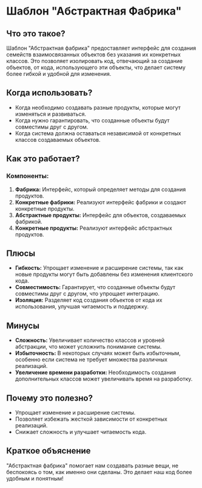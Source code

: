 # Шаблон "Абстрактная Фабрика"

## Что это такое?

Шаблон "Абстрактная фабрика" предоставляет интерфейс для создания семейств взаимосвязанных объектов без указания их конкретных классов. Это позволяет изолировать код, отвечающий за создание объектов, от кода, использующего эти объекты, что делает систему более гибкой и удобной для изменения.

## Когда использовать?

- Когда необходимо создавать разные продукты, которые могут изменяться и развиваться.
- Когда нужно гарантировать, что созданные объекты будут совместимы друг с другом.
- Когда система должна оставаться независимой от конкретных классов создаваемых объектов.

## Как это работает?

### Компоненты:

1. **Фабрика:** Интерфейс, который определяет методы для создания продуктов.
2. **Конкретные фабрики:** Реализуют интерфейс фабрики и создают конкретные продукты.
3. **Абстрактные продукты:** Интерфейс для объектов, создаваемых фабрикой.
4. **Конкретные продукты:** Реализуют интерфейс абстрактных продуктов.

## Плюсы

- **Гибкость:** Упрощает изменение и расширение системы, так как новые продукты могут быть добавлены без изменения клиентского кода.
- **Совместимость:** Гарантирует, что созданные объекты будут совместимы друг с другом, что упрощает интеграцию.
- **Изоляция:** Разделяет код создания объектов от кода их использования, улучшая читаемость и поддержку.

## Минусы

- **Сложность:** Увеличивает количество классов и уровней абстракции, что может усложнить понимание системы.
- **Избыточность:** В некоторых случаях может быть избыточным, особенно если система не требует множества различных реализаций.
- **Увеличение времени разработки:** Необходимость создания дополнительных классов может увеличивать время на разработку.

## Почему это полезно?

- Упрощает изменение и расширение системы.
- Позволяет избежать жесткой зависимости от конкретных реализаций.
- Снижает сложность и улучшает читаемость кода.

## Краткое объяснение

"Абстрактная фабрика" помогает нам создавать разные вещи, не беспокоясь о том, как именно они сделаны. Это делает наш код более удобным и понятным!

